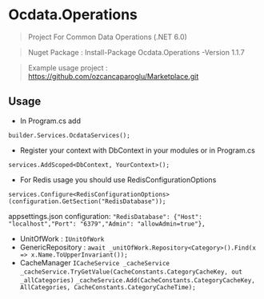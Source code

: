 # Ocdata.Operations

> Project For Common Data Operations (.NET 6.0)

> Nuget Package : Install-Package Ocdata.Operations -Version 1.1.7

> Example usage project : https://github.com/ozcancaparoglu/Marketplace.git

## Usage

- In Program.cs add

`builder.Services.OcdataServices();`

- Register your context with DbContext in your modules or in Program.cs

`services.AddScoped<DbContext, YourContext>(); `

- For Redis usage you should use RedisConfigurationOptions

`services.Configure<RedisConfigurationOptions>(configuration.GetSection("RedisDatabase"));`

 appsettings.json configuration: `"RedisDatabase": {"Host": "localhost","Port": "6379","Admin": "allowAdmin=true"},`
 
 - UnitOfWork : `IUnitOfWork`
 - GenericRepository : `await _unitOfWork.Repository<Category>().Find(x => x.Name.ToUpperInvariant());`
 - CacheManager `ICacheService _cacheService`
 `_cacheService.TryGetValue(CacheConstants.CategoryCacheKey, out _allCategories)`
 `_cacheService.Add(CacheConstants.CategoryCacheKey, AllCategories, CacheConstants.CategoryCacheTime);`





